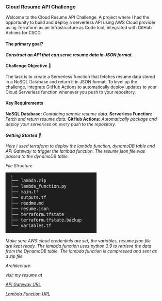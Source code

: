 ### Cloud Resume API Challenge 

<p>Welcome to the Cloud Resume API Challenge. A project where I had the opportunity to build and deploy a serverless API using AWS Cloud provider using Terraform as an Infrastructure as Code tool, integrated with GitHub Actions for CI/CD. 
</p>

#### The primary goal? 
<b><i>Construct an API that can serve resume data in JSON format.</i></b>

#### Challenge Objective 🎯

The task is to create a Serverless function that fetches resume data stored in a NoSQL Database and return it in JSON format. To level up the challenge, integrate GitHub Actions to automatically deploy updates to your Cloud Serverless function whenever you push to your repository. 

#### Key Requirements

<b>NoSQL Database: </b><i>Containing sample resume data.</i>
<b > Serverless Function:</b> <i>Fetch and return resume data.</i>
<b> GitHub Actions:</b> <i>Automatically package and deploy your serverless on every push to the repository.<i>

#### Getting Started 🚀

<p> Here I used terraform to  deploy the lambda function, dynamoDB table and API Gateway to trigger the lambda function.  The resume.json file was passed to the dynamoDB table.</p>

File Structure 

<img src="tree1.png" alt="Description" width="300" height="200">


Make sure AWS cloud credentials are set, the variables, resume.json file are kept ready.
The lambda function uses python 3.9 to retrieve the data from the DynamoDB table. The lambda function is compressed and sent as a zip file.

Architecture:

visit my resume at

[API Gateway URL]((https://1mdkqd0zyd.execute-api.us-east-1.amazonaws.com/prod/ResumeFunction))

[Lambda Function URL](https://cc3m62jss6dpqpblzmcueiyavm0dclmr.lambda-url.us-east-1.on.aws/)



